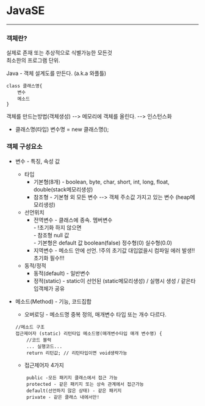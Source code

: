 # JavaSE

***

### 객체란?   
실제로 존재 또는 추상적으로 식별가능한 모든것   
최소한의 프로그램 단위.   

Java - 객체 설계도를 만든다. (a.k.a 와플틀)   
```
class 클래스명{
	변수
	메소드
}
```

객체를 만드는방법(객체생성) --> 메모리에 객체를 올린다. --> 인스턴스화   
 * 클래스명(타입) 변수명 = new 클래스명();      

### 객체 구성요소   
  - 변수 - 특징, 속성 값   
  	- 타입   
  		- 기본형(8개) - boolean, byte, char, short, int, long, float, double(stack메모리생성)   
  		- 참조형 - 기본형 외 모든 변수 --> 객체 주소값 가지고 있는 변수 (heap메모리생성)   
  	- 선언위치   
  		- 전역변수 - 클래스에 종속. 멤버변수   
  				- !초기화 하지 않으면   
  					- 참조형 null 값   
  					- 기본형은 default 값 boolean(false) 정수형(0) 실수형(0.0)   
  		- 지역변수 - 메소드 안에 선언. !주의 초기값 대입없을시 컴파일 에러 발생!! 초기화 필수!!!   
  	- 동적/정적   
  		- 동적(default) - 일반변수   
  		- 정적(static) - static이 선언된 (static메모리생성) / 실행시 생성 / 같은타입객체가 공유   
  		
  - 메소드(Method) - 기능, 코드집합
  	- 오버로딩 - 메소드명 중복 정의, 매개변수 타입 또는 개수 다르다.
	```
	//메소드 구조   
	접근제어자 (static) 리턴타입 메소드명(매개변수타입 매개 변수명) {
		//코드 블럭
		... 실행코드...
		return 리턴값;	// 리턴타입이면 void생략가능  
	```

	- 접근제어자 4가지   
	```
		public -모든 패키지 클래스에서 접근 가능
		protected - 같은 패키지 또는 상속 관계에서 접근가능
		default(선언하지 않은 상태) - 같은 패키지
		private - 같은 클래스 내에서만!
	```	








